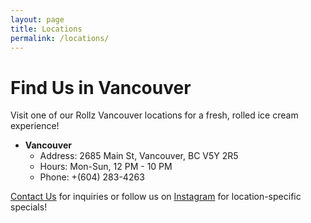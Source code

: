 ```yaml
---
layout: page
title: Locations
permalink: /locations/
---
```


# Find Us in Vancouver

Visit one of our Rollz Vancouver locations for a fresh, rolled ice cream experience!

- **Vancouver**
  - Address: 2685 Main St, Vancouver, BC V5Y 2R5
  - Hours: Mon-Sun, 12 PM - 10 PM
  - Phone: +(604) 283-4263

[Contact Us](/contact) for inquiries or follow us on [Instagram](https://www.instagram.com/rollzicecreams/) for location-specific specials!